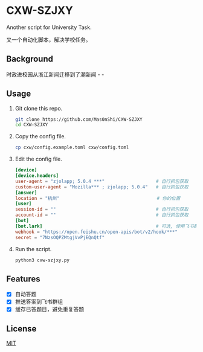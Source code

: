 # CXW-SZJXY

Another script for University Task.

又一个自动化脚本，解决学校任务。


## Background

时政进校园从浙江新闻迁移到了潮新闻 - -

## Usage

1. Git clone this repo.
    ```bash
   git clone https://github.com/Mas0nShi/CXW-SZJXY
   cd CXW-SZJXY
    ```
2. Copy the config file.
    ```bash
    cp cxw/config.example.toml cxw/config.toml
    ```
3. Edit the config file.
    ```toml
   [device]
   [device.headers]
   user-agent = "zjolapp; 5.0.4 ***"                   # 自行抓包获取
   custom-user-agent = "Mozilla*** ; zjolapp; 5.0.4"   # 自行抓包获取
   [answer]
   location = "杭州"                                    # 你的位置
   [user]
   session-id = ""                                     # 自行抓包获取
   account-id = ""                                     # 自行抓包获取
   [bot]
   [bot.lark]                                          # 可选, 使用飞书群组自定义机器人 
   webhook = "https://open.feishu.cn/open-apis/bot/v2/hook/***"
   secret = "7NzsOQPZMtgjVvPjEQnQtf"
   ```

4. Run the script.
    ```bash
    python3 cxw-szjxy.py
    ```

## Features

- [x] 自动答题
- [x] 推送答案到飞书群组
- [x] 缓存已答题目，避免重复答题

## License

[MIT](LICENSE)

